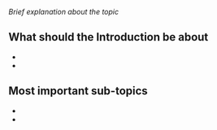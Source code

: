 *Brief explanation about the topic*

## What should the Introduction be about

* 
*


## Most important sub-topics

* 
* 

